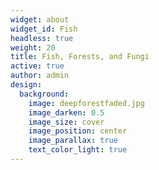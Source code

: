 ```yaml
---
widget: about
widget_id: Fish
headless: true
weight: 20
title: Fish, Forests, and Fungi
active: true
author: admin
design:
  background:
    image: deepforestfaded.jpg
    image_darken: 0.5
    image_size: cover
    image_position: center
    image_parallax: true
    text_color_light: true
---
```

